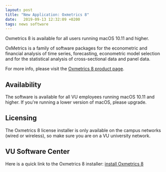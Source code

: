 ```yaml
---
layout: post
title: "New Application: Oxmetrics 8"
date:   2019-09-13 12:32:09 +0200
tags: news software
---
```


Oxmetrics 8 is available for all users running macOS 10.11 and higher.

OxMetrics is a family of software packages for the econometric and financial analysis of time series, forecasting, econometric model selection and for the statistical analysis of cross-sectional data and panel data.

For more info, please visit the [Oxmetrics 8 product page](https://www.doornik.com/products.html#OxMetricsDesktop).

## Availability

The software is available for all VU employees running macOS 10.11 and higher. If you're running a lower version of macOS, please upgrade.

## Licensing

The Oxmetrics 8 license installer is only available on the campus networks (wired or wireless), so make sure you are on a VU university network.

## VU Software Center

Here is a quick link to the Oxmetrics 8 installer: [install Oxmetrics 8](munki://detail-oxmetrics8)

